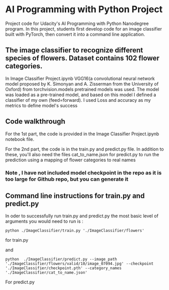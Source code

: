 # AI Programming with Python Project

Project code for Udacity's AI Programming with Python Nanodegree program. In this project, students first develop code for an image classifier built with PyTorch, then convert it into a command line application.


## The image classifier to recognize different species of flowers. Dataset contains 102 flower categories.

In Image Classifier Project.ipynb VGG16(a convolutional neural network model proposed by K. Simonyan and A. Zisserman from the University of Oxford) from torchvision.models pretrained models was used. 
The model was loaded as a pre-trained model, and based on this model I defined a classifier of my own (feed=forward). 
I used Loss and accuracy as my metrics to define model's success

## Code walkthrough
For the 1st part, the code is provided in the Image Classifier Project.ipynb notebook file.

For the 2nd part, the code is in the train.py and predict.py file. In addition to these, you'll also need the files cat_to_name.json for predict.py to run the prediction using  a mapping of flower categories to real names
### Note , I have not included model checkpoint in the repo as it is too large for Github repo, but you can generate it 
## Command line instructions for  train.py and predict.py

In oder to successfully run train.py and predict.py the most basic level of arguments you would need to run is :
```
python ./ImageClassifier/train.py './ImageClassifier/flowers'
```
for train.py

and
```
python  ./ImageClassifier/predict.py --image_path './ImageClassifier/flowers/valid/10/image_07094.jpg' --checkpoint './ImageClassifier/checkpoint.pth' --category_names './ImageClassifier/cat_to_name.json'
```
For predict.py
